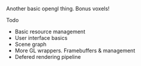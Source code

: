 Another basic opengl thing. Bonus voxels!

Todo
 * Basic resource management
 * User interface basics
 * Scene graph
 * More GL wrappers. Framebuffers & management
 * Defered rendering pipeline
